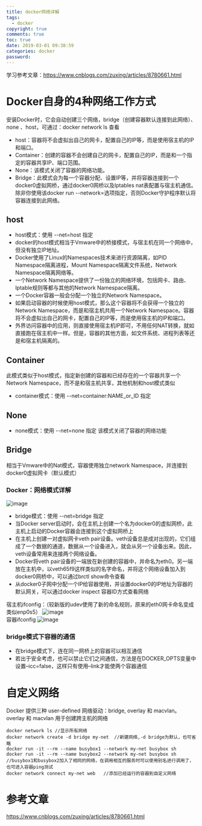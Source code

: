 ```yaml
---
title: docker网络详解
tags:
  - docker
copyright: true
comments: true
toc: true
date: 2019-03-01 09:38:59
categories: docker
password:
---
```


学习参考文章：https://www.cnblogs.com/zuxing/articles/8780661.html 

# Docker自身的4种网络工作方式
安装Docker时，它会自动创建三个网络，bridge（创建容器默认连接到此网络）、 none 、host，可通过：docker network ls 查看
* host：容器将不会虚拟出自己的网卡，配置自己的IP等，而是使用宿主机的IP和端口。
* Container：创建的容器不会创建自己的网卡，配置自己的IP，而是和一个指定的容器共享IP、端口范围。
* None：该模式关闭了容器的网络功能。
* Bridge：此模式会为每一个容器分配、设置IP等，并将容器连接到一个docker0虚拟网桥，通过docker0网桥以及Iptables nat表配置与宿主机通信。除非你使用该docker run --network=<NETWORK>选项指定，否则Docker守护程序默认将容器连接到此网络。

## host
* host模式：使用 --net=host 指定
* docker的host模式相当于Vmware中的桥接模式，与宿主机在同一个网络中，但没有独立IP地址。
* Docker使用了Linux的Namespaces技术来进行资源隔离，如PID Namespace隔离进程，Mount Namespace隔离文件系统，Network Namespace隔离网络等。
* 一个Network Namespace提供了一份独立的网络环境，包括网卡、路由、Iptable规则等都与其他的Network Namespace隔离。
* 一个Docker容器一般会分配一个独立的Network Namespace。
* 如果启动容器的时候使用host模式，那么这个容器将不会获得一个独立的Network Namespace，而是和宿主机共用一个Network Namespace。容器将不会虚拟出自己的网卡，配置自己的IP等，而是使用宿主机的IP和端口。
* 外界访问容器中的应用，则直接使用宿主机IP即可，不用任何NAT转换，就如直接跑在宿主机中一样。但是，容器的其他方面，如文件系统、进程列表等还是和宿主机隔离的。

## Container
此模式类似于host模式，指定新创建的容器和已经存在的一个容器共享一个Network Namespace，而不是和宿主机共享，其他机制和host模式类似

* container模式：使用 --net=container:NAME_or_ID 指定

## None
* none模式：使用 --net=none 指定
该模式关闭了容器的网络功能

## Bridge
相当于Vmware中的Nat模式，容器使用独立network Namespace，并连接到docker0虚拟网卡（默认模式）


### Docker：网络模式详解
![image](/pub-images/docker桥接模式图.jpg)
* bridge模式：使用 --net=bridge 指定
* 当Docker server启动时，会在主机上创建一个名为docker0的虚拟网桥，此主机上启动的Docker容器会连接到这个虚拟网桥上
* 在主机上创建一对虚拟网卡veth pair设备。veth设备总是成对出现的，它们组成了一个数据的通道，数据从一个设备进入，就会从另一个设备出来。因此，veth设备常用来连接两个网络设备。
* Docker将veth pair设备的一端放在新创建的容器中，并命名为eth0。另一端放在主机中，以veth65f9这样类似的名字命名，并将这个网络设备加入到docker0网桥中，可以通过brctl show命令查看
* 从docker0子网中分配一个IP给容器使用，并设置docker0的IP地址为容器的默认网关，可以通过docker inspect 容器ID方式查看网络

宿主机ifconfig：（较新版的udev使用了新的命名规则，原来的eth0网卡命名变成类似enp0s5）
![image](/pub-images/宿主机ip.png)  
容器ifconfig
![image](/pub-images/容器ip.png)

### bridge模式下容器的通信
* 在bridge模式下，连在同一网桥上的容器可以相互通信
* 若出于安全考虑，也可以禁止它们之间通信，方法是在DOCKER_OPTS变量中设置–icc=false，这样只有使用–link才能使两个容器通信

# 自定义网络
Docker 提供三种 user-defined 网络驱动：bridge, overlay 和 macvlan。overlay 和 macvlan 用于创建跨主机的网络
~~~
docker network ls //显示所有网络
docker network create -d bridge my-net  //新建网络,-d bridge为默认，也可省略
docker run -it --rm --name busybox1 --network my-net busybox sh
docker run -it --rm --name busybox2 --network my-net busybox sh //busybox1和busybox2加入了相同的网络，在调用相互的服务时可以使用别名进行调用了，也可进入容器ping测试
docker network connect my-net web   //添加已经运行的容器到自定义网络
~~~

# 参考文章
https://www.cnblogs.com/zuxing/articles/8780661.html